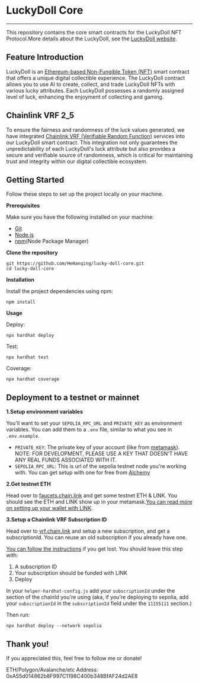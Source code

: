 # LuckyDoll Core

---

This repository contains the core smart contracts for the LuckyDoll NFT Protocol.More details about the LuckyDoll, see the [LuckyDoll website](https://luckydoll.netlify.app/).

## Feature Introduction

LuckyDoll is an [Ethereum-based Non-Fungible Token (NFT)](https://eips.ethereum.org/EIPS/eip-721) smart contract that offers a unique digital collectible experience. The LuckyDoll contract allows you to use AI to create, collect, and trade LuckyDoll NFTs with various lucky attributes. Each LuckyDoll possesses a randomly assigned level of luck, enhancing the enjoyment of collecting and gaming.

## Chainlink VRF 2_5

To ensure the fairness and randomness of the luck values generated, we have integrated [Chainlink VRF (Verifiable Random Function)](https://docs.chain.link/vrf) services into our LuckyDoll smart contract. This integration not only guarantees the unpredictability of each LuckyDoll's luck attribute but also provides a secure and verifiable source of randomness, which is critical for maintaining trust and integrity within our digital collectible ecosystem.

## Getting Started

Follow these steps to set up the project locally on your machine.

**Prerequisites**

Make sure you have the following installed on your machine:

- [Git](https://git-scm.com/)
- [Node.js](https://nodejs.org/en)
- [npm](https://www.npmjs.com/)(Node Package Manager)

**Clone the repository**

```shell
git https://github.com/HeHanqing/lucky-doll-core.git
cd lucky-doll-core
```

**Installation**

Install the project dependencies using npm:

```shell
npm install
```

**Usage**

Deploy:

```shell
npx hardhat deploy
```

Test:

```shell
npx hardhat test
```

Coverage:

```shell
npx hardhat coverage
```

## Deployment to a testnet or mainnet

**1.Setup environment variables**

You'll want to set your `SEPOLIA_RPC_URL` and `PRIVATE_KEY` as environment variables. You can add them to a `.env` file, similar to what you see in `.env.example`.

- `PRIVATE_KEY`: The private key of your account (like from [metamask](https://metamask.io/)). NOTE: FOR DEVELOPMENT, PLEASE USE A KEY THAT DOESN'T HAVE ANY REAL FUNDS ASSOCIATED WITH IT.
- `SEPOLIA_RPC_URL`: This is url of the sepolia testnet node you're working with. You can get setup with one for free from [Alchemy](https://www.alchemy.com/)

**2.Get testnet ETH**

Head over to [faucets.chain.link](https://faucets.chain.link/) and get some testnet ETH & LINK. You should see the ETH and LINK show up in your metamask.[You can read more on setting up your wallet with LINK](https://docs.chain.link/quickstarts/deploy-your-first-contract).

**3.Setup a Chainlink VRF Subscription ID**

Head over to [vrf.chain.link](https://vrf.chain.link/) and setup a new subscription, and get a subscriptionId. You can reuse an old subscription if you already have one.

[You can follow the instructions](https://docs.chain.link/vrf/v2-5/getting-started) if you get lost. You should leave this step with:

1. A subscription ID
2. Your subscription should be funded with LINK
3. Deploy

In your `helper-hardhat-config.js` add your `subscriptionId` under the section of the chainId you're using (aka, if you're deploying to sepolia, add your `subscriptionId` in the `subscriptionId` field under the `11155111` section.)

Then run:

```shell
npx hardhat deploy --network sepolia
```

## Thank you!

If you appreciated this, feel free to follow me or donate!

ETH/Polygon/Avalanche/etc Address: 0xA55d014862b8F997C1198C400b348BfAF24d2AE8
